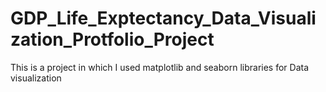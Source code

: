 # GDP_Life_Exptectancy_Data_Visualization_Protfolio_Project
This is a project in which I used matplotlib and seaborn libraries for Data visualization
